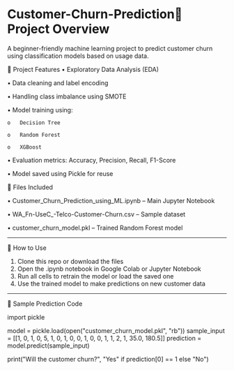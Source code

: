 # Customer-Churn-Prediction📌 Project Overview
A beginner-friendly machine learning project to predict customer churn using classification models based on usage data.

📌 Project Features
•	Exploratory Data Analysis (EDA)

•	Data cleaning and label encoding

•	Handling class imbalance using SMOTE

•	Model training using:

    o	Decision Tree

    o	Random Forest

    o	XGBoost

•	Evaluation metrics: Accuracy, Precision, Recall, F1-Score

•	Model saved using Pickle for reuse




📁 Files Included

•	Customer_Churn_Prediction_using_ML.ipynb – Main Jupyter Notebook

•	WA_Fn-UseC_-Telco-Customer-Churn.csv – Sample dataset

•	customer_churn_model.pkl – Trained Random Forest model

________________________________________


🚀 How to Use

1.	Clone this repo or download the files
2.	Open the .ipynb notebook in Google Colab or Jupyter Notebook
3.	Run all cells to retrain the model or load the saved one
4.	Use the trained model to make predictions on new customer data
________________________________________



🧪 Sample Prediction Code

import pickle

model = pickle.load(open("customer_churn_model.pkl", "rb"))
sample_input = [[1, 0, 1, 0, 5, 1, 0, 1, 0, 0, 1, 0, 0, 1, 1, 2, 1, 35.0, 180.5]]
prediction = model.predict(sample_input)

print("Will the customer churn?", "Yes" if prediction[0] == 1 else "No")


